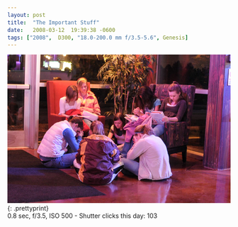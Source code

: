 ```yaml
---
layout: post
title:  "The Important Stuff"
date:   2008-03-12  19:39:38 -0600
tags: ["2008",  D300, "18.0-200.0 mm f/3.5-5.6", Genesis]
---
```

![:title](/images/2008/2008_0312_DSC_2977.jpg)
{: .prettyprint}   
0.8 sec, f/3.5, ISO 500 - Shutter clicks this day: 103